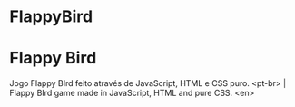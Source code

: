 # FlappyBird
<h1>Flappy Bird</h1>
Jogo Flappy BIrd feito através de JavaScript, HTML e CSS puro. &lt;pt-br> | Flappy BIrd game made in JavaScript, HTML and pure CSS. &lt;en>
